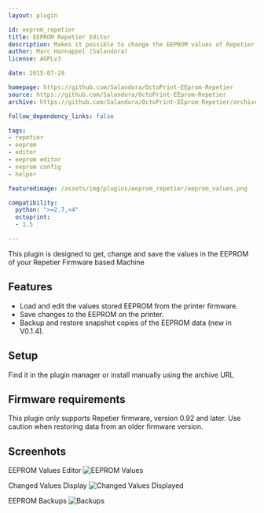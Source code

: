 ```yaml
---
layout: plugin

id: eeprom_repetier
title: EEPROM Repetier Editor
description: Makes it possible to change the EEPROM values of Repetier Firmware through OctoPrint
author: Marc Hannappel (Salandora)
license: AGPLv3

date: 2015-07-28

homepage: https://github.com/Salandora/OctoPrint-EEprom-Repetier
source: https://github.com/Salandora/OctoPrint-EEprom-Repetier
archive: https://github.com/Salandora/OctoPrint-EEprom-Repetier/archive/master.zip

follow_dependency_links: false

tags:
- repetier
- eeprom
- editor
- eeprom editor
- eeprom config
- helper

featuredimage: /assets/img/plugins/eeprom_repetier/eeprom_values.png

compatibility:
  python: ">=2.7,<4"
  octoprint:
  - 1.5

---
```


This plugin is designed to get, change and save the values in the EEPROM of your Repetier Firmware based Machine

## Features

- Load and edit the values stored EEPROM from the printer firmware.
- Save changes to the EEPROM on the printer.
- Backup and restore snapshot copies of the EEPROM data (new in V0.1.4).

## Setup

Find it in the plugin manager or install manually using the archive URL

## Firmware requirements

This plugin only supports Repetier firmware, version 0.92 and later.  Use caution when restoring data from an older firmware version.

## Screenhots

EEPROM Values Editor
![EEPROM Values](/assets/img/plugins/eeprom_repetier/eeprom_values.png)

Changed Values Display
![Changed Values Displayed](/assets/img/plugins/eeprom_repetier/eeprom_changed_values.png)

EEPROM Backups
![Backups](/assets/img/plugins/eeprom_repetier/eeprom_backups.png)
